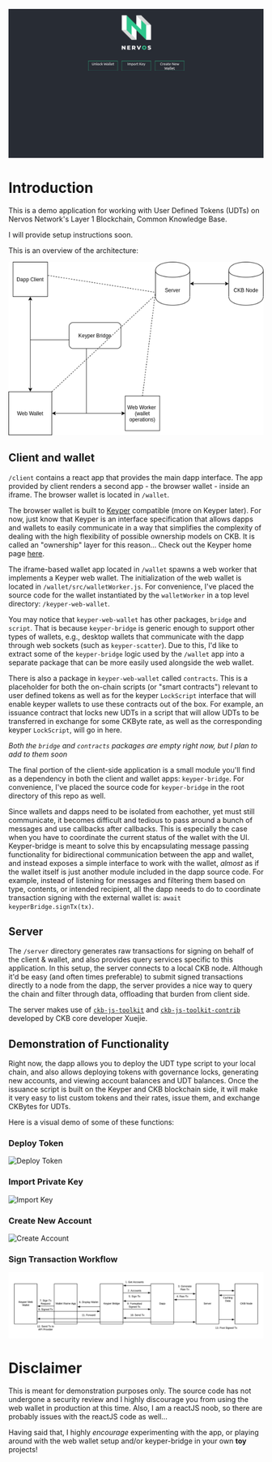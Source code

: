 
![Preview](demo_assets/dapp_wallet.png)

# Introduction
This is a demo application for working with User Defined Tokens (UDTs) on Nervos Network's Layer 1 Blockchain, Common Knowledge Base.

I will provide setup instructions soon.


This is an overview of the architecture:

![Architecture](demo_assets/Dapp_Design.png)

## Client and wallet

`/client` contains a react app that provides the main dapp interface. The app provided by client
renders a second app - the browser wallet - inside an iframe. The browser wallet is located in `/wallet`.

The browser wallet is built to [Keyper](https://github.com/ququzone/keyper) compatible (more on Keyper later). For now, just know that Keyper is an interface specification that allows dapps and wallets to easily communicate in a way that simplifies the complexity of dealing with the high flexibility of possible ownership models on CKB. It is called an "ownership" layer for this reason... Check out the Keyper home page [here](https://github.com/ququzone/keyper).

The iframe-based wallet app located in `/wallet` spawns a web worker that implements a Keyper web wallet. The initialization of the web wallet is located in `/wallet/src/walletWorker.js`. For convenience, I've placed the source code for the wallet instantiated by the `walletWorker` in a top level directory: `/keyper-web-wallet`.

You may notice that `keyper-web-wallet` has other packages, `bridge` and `script`. That is because `keyper-bridge` is generic enough to support other types of wallets, e.g., desktop wallets that communicate with the dapp through web sockets (such as `keyper-scatter`). Due to this, I'd like to extract some of the `keyper-bridge` logic used by the `/wallet` app into a separate package that can be more easily used alongside the web wallet.

There is also a package in `keyper-web-wallet` called `contracts`. This is a placeholder for both the on-chain scripts (or "smart contracts") relevant to user defined tokens as well as for the keyper `LockScript` interface that will enable keyper wallets to use these contracts out of the box. For example, an issuance contract that locks new UDTs in a script that will allow UDTs to be transferred in exchange for some CKByte rate, as well as the corresponding keyper `LockScript`, will go in here.

*Both the `bridge` and `contracts` packages are empty right now, but I plan to add to them soon*

The final portion of the client-side application is a small module you'll find as a dependency in both the client and wallet apps: `keyper-bridge`. For convenience, I've placed the source code for `keyper-bridge` in the root directory of this repo as well.

Since wallets and dapps need to be isolated from eachother, yet must still communicate, it becomes difficult and tedious to pass around a bunch of messages and use callbacks after callbacks. This is especially the case when you have to coordinate the current status of the wallet with the UI. Keyper-bridge is meant to solve this by encapsulating message passing functionality for bidirectional communication between the app and wallet, and instead exposes a simple interface to work with the wallet, *almost* as if the wallet itself is just another module included in the dapp source code. For example, instead of listening for messages and filtering them based on type, contents, or intended recipient, all the dapp needs to do to coordinate transaction signing with the external wallet is: `await keyperBridge.signTx(tx)`.

## Server

The `/server` directory generates raw transactions for signing on behalf of the client & wallet, and also provides query services specific to this application. In this setup, the server connects to a local CKB node. Although it'd be easy (and often times preferable) to submit signed transactions directly to a node from the dapp, the server provides a nice way to query the chain and filter through data, offloading that burden from client side.

The server makes use of [`ckb-js-toolkit`](https://github.com/xxuejie/ckb-js-toolkit) and [`ckb-js-toolkit-contrib`](https://github.com/xxuejie/ckb-js-toolkit-contrib) developed by CKB core developer Xuejie.

## Demonstration of Functionality
Right now, the dapp allows you to deploy the UDT type script to your local chain, and also allows deploying tokens with governance locks, generating new accounts, and viewing account balances and UDT balances. Once the issuance script is built on the Keyper and CKB blockchain side, it will make it very easy to list custom tokens and their rates, issue them, and exchange CKBytes for UDTs.

Here is a visual demo of some of these functions:

### Deploy Token
![Deploy Token](demo_assets/deploy-token.gif)

### Import Private Key
 ![Import Key](demo_assets/import-key.gif)

### Create New Account
![Create Account](demo_assets/create-account.gif)


### Sign Transaction Workflow
![Sign Transaction Workflow](demo_assets/SignTxTokenMint.png)

# Disclaimer

This is meant for demonstration purposes only. The source code has not undergone a security review and I highly discourage you from using the web wallet in production at this time. Also, I am a reactJS noob, so there are probably issues with the reactJS code as well...

Having said that, I highly *encourage* experimenting with the app, or playing around with the web wallet setup and/or keyper-bridge in your own **toy** projects!
